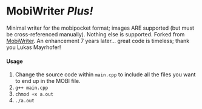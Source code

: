 MobiWriter _Plus!_
==========

Minimal writer for the mobipocket format; images ARE supported (but must be cross-referenced manually). Nothing else is supported.
Forked from [MobiWriter](https://github.com/cafaxo/MobiWriter). An enhancement 7 years later... great code is timeless; thank you 
Lukas Mayrhofer!
#### Usage 

1. Change the source code within `main.cpp` to include all the files you want to end up in the MOBI file.
2. `g++ main.cpp`
3. `chmod +x a.out`
4. `./a.out`